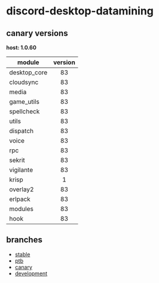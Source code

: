# discord-desktop-datamining

## canary versions

**host: 1.0.60**

| module | version |
| ------ | :-----: |
| desktop_core | 83 |
| cloudsync | 83 |
| media | 83 |
| game_utils | 83 |
| spellcheck | 83 |
| utils | 83 |
| dispatch | 83 |
| voice | 83 |
| rpc | 83 |
| sekrit | 83 |
| vigilante | 83 |
| krisp | 1 |
| overlay2 | 83 |
| erlpack | 83 |
| modules | 83 |
| hook | 83 |

## branches

- [stable](https://github.com/OpenAsar/discord-desktop-datamining/tree/stable)
- [ptb](https://github.com/OpenAsar/discord-desktop-datamining/tree/ptb)
- [canary](https://github.com/OpenAsar/discord-desktop-datamining/tree/canary)
- [development](https://github.com/OpenAsar/discord-desktop-datamining/tree/development)